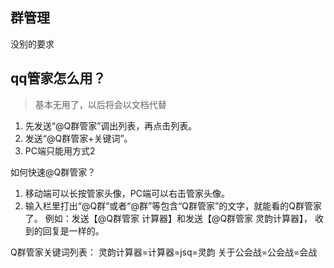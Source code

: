 <!-- docs/_sidebar.md -->

## 群管理

没别的要求 



## qq管家怎么用？

> 基本无用了，以后将会以文档代替

1. 先发送“@Q群管家”调出列表，再点击列表。
2. 发送“@Q群管家+关键词”。
3. PC端只能用方式2

如何快速@Q群管家？
1. 移动端可以长按管家头像，PC端可以右击管家头像。
2. 输入栏里打出“@Q群”或者“@群”等包含“Q群管家”的文字，就能看的Q群管家了。
例如：发送【@Q群管家 计算器】和发送【@Q群管家 灵韵计算器】， 收到的回复是一样的。

Q群管家关键词列表：
灵韵计算器=计算器=jsq=灵韵
关于公会战=公会战=会战



